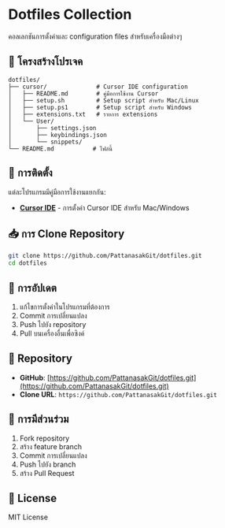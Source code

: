 # Dotfiles Collection

คอลเลกชันการตั้งค่าและ configuration files สำหรับเครื่องมือต่างๆ

## 📁 โครงสร้างโปรเจค

```
dotfiles/
├── cursor/              # Cursor IDE configuration
│   ├── README.md        # คู่มือการใช้งาน Cursor
│   ├── setup.sh         # Setup script สำหรับ Mac/Linux
│   ├── setup.ps1        # Setup script สำหรับ Windows
│   ├── extensions.txt   # รายการ extensions
│   └── User/
│       ├── settings.json
│       ├── keybindings.json
│       └── snippets/
└── README.md           # ไฟล์นี้
```

## 🚀 การติดตั้ง

แต่ละโปรแกรมมีคู่มือการใช้งานแยกกัน:

- **[Cursor IDE](./cursor/README.md)** - การตั้งค่า Cursor IDE สำหรับ Mac/Windows

## 📥 การ Clone Repository

```bash
git clone https://github.com/PattanasakGit/dotfiles.git
cd dotfiles
```

## 📝 การอัปเดต

1. แก้ไขการตั้งค่าในโปรแกรมที่ต้องการ
2. Commit การเปลี่ยนแปลง
3. Push ไปยัง repository
4. Pull บนเครื่องอื่นเพื่อซิงค์

## 🔗 Repository

- **GitHub**: [https://github.com/PattanasakGit/dotfiles.git](https://github.com/PattanasakGit/dotfiles.git)
- **Clone URL**: `https://github.com/PattanasakGit/dotfiles.git`

## 🤝 การมีส่วนร่วม

1. Fork repository
2. สร้าง feature branch
3. Commit การเปลี่ยนแปลง
4. Push ไปยัง branch
5. สร้าง Pull Request

## 📄 License

MIT License